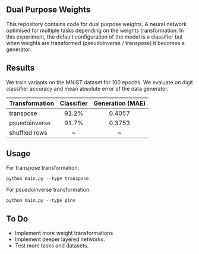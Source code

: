## Dual Purpose Weights

This repository contains code for dual purpose weights. A neural network optimised for multiple tasks depending on the weights transformation. In this experiment, the default configuration of the model is a classifier but when weights are transformed (pseudoinverse / transpose) it becomes a generator.


## Results

We train variants on the MNIST dataset for 100 epochs. We evaluate on digit classifier accuracy and mean absolute error of the data generator.

| Transformation    | Classifier    | Generation (MAE)|
| ------------------|:-------------:|:-------------:|
| transpose         | 91.2%         |  0.4057       |
| psuedoinverse     | 91.7%         |  0.3753       |
| shuffled rows     | ~             |  ~            |

## Usage 


For transpose transformation: 
```
python main.py --type transpose
```


For psuedoinverse transformation: 
```
python main.py --type pinv
```

## To Do

* Implement more weight transformations
* Implement deeper layered networks.
* Test more tasks and datasets.
